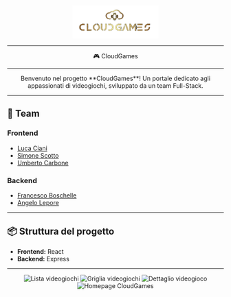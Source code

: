 <div align="center">
  <img src="react/public/logo_navbar1.png" alt="CloudGames Logo" width="200"/>
</div>

---

<div align="center"> 🎮 CloudGames
</div>

---

<div align="center">
Benvenuto nel progetto **CloudGames**!  
Un portale dedicato agli appassionati di videogiochi, sviluppato da un team Full-Stack.
</div>

---

## 🚀 Team

### Frontend

- [Luca Ciani](https://github.com/LucaCiani)
- [Simone Scotto](https://github.com/simone-scotto)
- [Umberto Carbone](https://github.com/UmbertoCarbone)

### Backend

- [Francesco Boschelle](https://github.com/francescoboschelle)
- [Angelo Lepore](https://github.com/angelo-lepore)

---

## 📦 Struttura del progetto

- **Frontend:** React
- **Backend:** Express

---
<div align="center">
  <img src="react/public/screenshot-list.png" alt="Lista videogiochi" width="350"/>
  <img src="react/public/screenshot-grid.png" alt="Griglia videogiochi" width="350"/>
  <img src="react/public/screenshot-detail.png" alt="Dettaglio videogioco" width="350"/>
  <img src="react/public/screenshot-home.png" alt="Homepage CloudGames" width="350"/>
</div>